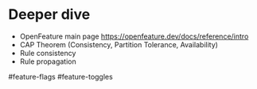 # Deeper dive
* OpenFeature main page https://openfeature.dev/docs/reference/intro
* CAP Theorem (Consistency, Partition Tolerance, Availability)
* Rule consistency
* Rule propagation

#feature-flags #feature-toggles